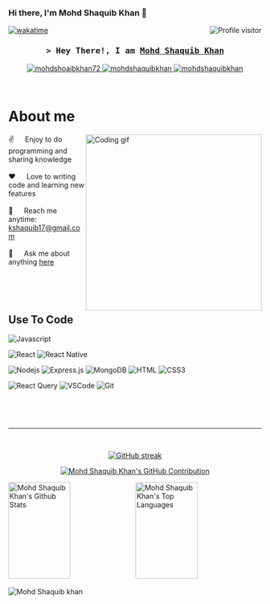 ### Hi there, I'm Mohd Shaquib Khan 👋
<a href="https://komarev.com/ghpvc/?username=mohdshaquibkhan">
  <img align="right" src="https://komarev.com/ghpvc/?username=mohdshaquibkhan&label=Visitors&color=0e75b6&style=flat" alt="Profile visitor" />
</a>


[![wakatime](https://wakatime.com/badge/user/eebb3dd8-d9b2-40de-9b88-6fd6cac99dbc.svg)](https://wakatime.com/@eebb3dd8-d9b2-40de-9b88-6fd6cac99dbc)

<!-- Intro  -->
<h3 align="center">
        <samp>&gt; Hey There!, I am
                <b><a target="_blank" href="https://mohdshaquibkhan.com">Mohd Shaquib Khan</a></b>
        </samp>
</h3>




<p align="center">
 <a href="https://mohdshoaibkhan72.github.io/Portfolio-Resposive-/#home" target="blank">
  <img src="https://img.shields.io/badge/Website-DC143C?style=for-the-badge&logo=medium&logoColor=white" alt="mohdshoaibkhan72" />
 </a>
 <a href="https://www.linkedin.com/in/mohd-shaquib-khan-1158b3252?utm_source=share&utm_campaign=share_via&utm_content=profile&utm_medium=android_app">
  <img src="https://img.shields.io/badge/LinkedIn-0077B5?style=for-the-badge&logo=linkedin&logoColor=white" alt="mohdshaquibkhan"/>
 </a>
 <!-- <a href="https://dev.to/mohdshoaibkhan72" target="_blank">
  <img src="https://img.shields.io/badge/dev.to-0A0A0A?style=for-the-badge&logo=dev.to&logoColor=white" alt="mohdshoaibkhan72" />
 </a> -->

 <a href="https://www.instagram.com/mshaquibkhan_04?igsh=ZGJhZWgwMDN5Mnh5">
  <img src="https://img.shields.io/badge/Instagram-fe4164?style=for-the-badge&logo=instagram&logoColor=white" alt="mohdshaquibkhan" />
 </a> 
 
</p>
<br />

<!-- About Section -->
 # About me
 
<p>
 <img align="right" width="350" src="/assets/programmer.gif" alt="Coding gif" />
  
 ✌️ &emsp; Enjoy to do programming and sharing knowledge <br/><br/>
 ❤️ &emsp; Love to writing code and learning new features<br/><br/>
 📧 &emsp; Reach me anytime: kshaquib17@gmail.com<br/><br/>
 💬 &emsp; Ask me about anything [here](https://github.com/mohdshoaibkhan72/mohdshoaibkhan72/issues)

</p>

<br/>
<br/>
<br/>

## Use To Code

![Javascript](https://img.shields.io/badge/Javascript-F0DB4F?style=for-the-badge&labelColor=black&logo=javascript&logoColor=F0DB4F)

![React](https://img.shields.io/badge/-React-61DBFB?style=for-the-badge&labelColor=black&logo=react&logoColor=61DBFB)
![React Native](https://img.shields.io/badge/React_Native-20232A?style=for-the-badge&logo=react&logoColor=61DAFB)

![Nodejs](https://img.shields.io/badge/Nodejs-3C873A?style=for-the-badge&labelColor=black&logo=node.js&logoColor=3C873A)
![Express.js](https://img.shields.io/badge/Express.js-000000?style=for-the-badge&logo=express&logoColor=white)
![MongoDB](https://img.shields.io/badge/MongoDB-4EA94B?style=for-the-badge&logo=mongodb&logoColor=white)
![HTML](https://img.shields.io/badge/HTML5-E34F26?style=for-the-badge&logo=html5&logoColor=white)
![CSS3](https://img.shields.io/badge/CSS3-1572B6?style=for-the-badge&logo=css3&logoColor=white)


![React Query](https://img.shields.io/badge/-React_Query-FF4154?style=for-the-badge&logo=react%20query&logoColor=white)
![VSCode](https://img.shields.io/badge/Visual_Studio-0078d7?style=for-the-badge&logo=visual%20studio&logoColor=white)
![Git](https://img.shields.io/badge/Git-F05032?style=for-the-badge&logo=git&logoColor=white)

<br/>



<p align="left">
 
</p>

<br/>
<hr/>
<br/>

<p align="center">
  <a href="https://github.com/mohdshaquibkhan">
    <img src="https://github-readme-streak-stats.herokuapp.com/?user=mohdshaquibkhan&theme=radical&border=7F3FBF&background=0D1117" alt=" GitHub streak"/>
  </a>
</p>

<p align="center">
  <a href="https://github.com/mohdshaquibkhan">
    <img src="https://github-profile-summary-cards.vercel.app/api/cards/profile-details?username=mohdshaquibkhan&theme=radical" alt="Mohd Shaquib Khan's GitHub Contribution"/>
  </a>
</p>

<a> 
    <a href="https://github.com/mohdshaquibkhan"><img alt="Mohd Shaquib Khan's Github Stats" src="https://denvercoder1-github-readme-stats.vercel.app/api?username=mohdshaquibkhan&show_icons=true&count_private=true&theme=react&border_color=7F3FBF&bg_color=0D1117&title_color=F85D7F&icon_color=F8D866" height="192px" width="49.5%"/></a>
  <a href="https://github.com/mohdshaquibkhan"><img alt="Mohd Shaquib Khan's Top Languages" src="https://denvercoder1-github-readme-stats.vercel.app/api/top-langs/?username=mohdshaquibkhan&langs_count=8&layout=compact&theme=react&border_color=7F3FBF&bg_color=0D1117&title_color=F85D7F&icon_color=F8D866" height="192px" width="49.5%"/></a>
  <br/>
</a>


![Mohd Shaquib khan](https://github-readme-activity-graph.vercel.app/graph?username=mohdshaquibkhan&custom_title=Mohd%20Shaquib%20Khan's%20GitHub%20Activity%20Graph&bg_color=0D1117&color=7F3FBF&line=7F3FBF&point=7F3FBF&area_color=FFFFFF&title_color=FFFFFF&area=true)
<!--
**mohdshaquibkhan/mohdshaquibkhan** is a ✨ _special_ ✨ repository because its `README.md` (this file) appears on your GitHub profile.

Here are some ideas to get you started:

- 🔭 I’m currently working on ...
- 🌱 I’m currently learning ...
- 👯 I’m looking to collaborate on ...
- 🤔 I’m looking for help with ...
- 💬 Ask me about ...
- 📫 How to reach me: ...
- 😄 Pronouns: ...
- ⚡ Fun fact: ...
-->
